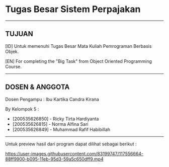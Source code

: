 # Tugas Besar Sistem Perpajakan

------------------------------------------------------------------------------

## TUJUAN

[ID] Untuk memenuhi Tugas Besar Mata Kuliah Pemrograman Berbasis Objek.

[EN] For completing the "Big Task" from Object Oriented Programming Course.

------------------------------------------------------------------------------

## DOSEN & ANGGOTA

Dosen Pengampu : Ibu Kartika Candra Kirana

By Kelompok 5 :
  - [200535626850] - Ricky Tirta Hardiyanta                         
  - [200535626815] - Norma Alfina Sari                     
  - [200535626849] - Muhammad Rafif Habibillah                 

------------------------------------------------------------------------------
  
Untuk preview hasil dari program dapat dilihat sebagai berikut :

https://user-images.githubusercontent.com/83199747/117556664-88ff9900-b095-11eb-95d3-59a5c650dff9.mp4


